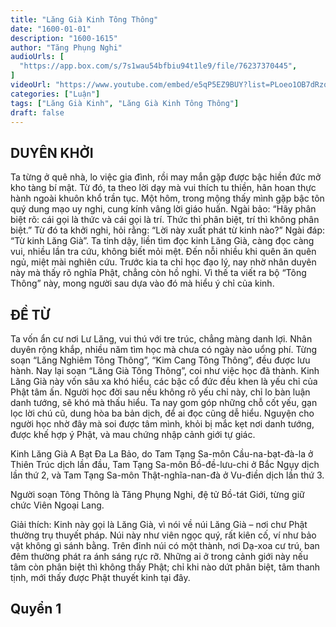 ```yaml
---
title: "Lăng Già Kinh Tông Thông"
date: "1600-01-01"
description: "1600-1615"
author: "Tăng Phụng Nghi"
audioUrls: [
  "https://app.box.com/s/7s1wau54bfbiu94t1le9/file/76237370445",
]
videoUrl: "https://www.youtube.com/embed/e5qP5EZ9BUY?list=PLoeo1OB7dRzqZ1C1-pPW9js8iB5CpxGmE"
categories: ["Luận"]
tags: ["Lăng Già Kinh", "Lăng Già Kinh Tông Thông"]
draft: false
---
```


## DUYÊN KHỞI

Ta từng ở quê nhà, lo việc gia đình, rồi may mắn gặp được bậc hiền đức mở kho tàng bí mật.
Từ đó, ta theo lời dạy mà vui thích tu thiền, hân hoan thực hành ngoài khuôn khổ trần tục.
Một hôm, trong mộng thấy mình gặp bậc tôn quý dung mạo uy nghi, cung kính vâng lời giáo huấn.
Ngài bảo: “Hãy phân biệt rõ: cái gọi là thức và cái gọi là trí. Thức thì phân biệt, trí thì không phân biệt.”
Từ đó ta khởi nghi, hỏi rằng: “Lời này xuất phát từ kinh nào?”
Ngài đáp: “Từ kinh Lăng Già”.
Ta tỉnh dậy, liền tìm đọc kinh Lăng Già, càng đọc càng vui, nhiều lần tra cứu, không biết mỏi mệt.
Đến nỗi nhiều khi quên ăn quên ngủ, miệt mài nghiên cứu.
Trước kia ta chỉ học đạo lý, nay nhờ nhân duyên này mà thấy rõ nghĩa Phật, chẳng còn hồ nghi.
Vì thế ta viết ra bộ “Tông Thông” này, mong người sau dựa vào đó mà hiểu ý chỉ của kinh.

## ĐỀ TỪ

Ta vốn ẩn cư nơi Lư Lăng, vui thú với tre trúc, chẳng màng danh lợi.
Nhân duyên rộng khắp, nhiều năm tìm học mà chưa có ngày nào uổng phí.
Từng soạn “Lăng Nghiêm Tông Thông”, “Kim Cang Tông Thông”, đều được lưu hành.
Nay lại soạn “Lăng Già Tông Thông”, coi như việc học đã thành.
Kinh Lăng Già này vốn sâu xa khó hiểu, các bậc cổ đức đều khen là yếu chỉ của Phật tâm ấn.
Người học đời sau nếu không rõ yếu chỉ này, chỉ lo bàn luận danh tướng, sẽ khó mà thấu hiểu.
Ta nay gom góp những chỗ cốt yếu, gạn lọc lời chú cũ, dung hòa ba bản dịch, để ai đọc cũng dễ hiểu.
Nguyện cho người học nhờ đây mà soi được tâm mình, khỏi bị mắc kẹt nơi danh tướng, được khế hợp ý Phật, và mau chứng nhập cảnh giới tự giác.

Kinh Lăng Già A Bạt Đa La Bảo, do Tam Tạng Sa-môn Cầu-na-bạt-đà-la ở Thiên Trúc dịch lần đầu, Tam Tạng Sa-môn Bồ-đề-lưu-chi ở Bắc Ngụy dịch lần thứ 2, và Tam Tạng Sa-môn Thật-nghĩa-nan-đà ở Vu-điền dịch lần thứ 3.

Người soạn Tông Thông là Tăng Phụng Nghi, đệ tử Bồ-tát Giới, từng giữ chức Viên Ngoại Lang.

Giải thích: Kinh này gọi là Lăng Già, vì nói về núi Lăng Già – nơi chư Phật thường trụ thuyết pháp. 
Núi này như viên ngọc quý, rất kiên cố, ví như bảo vật không gì sánh bằng.
Trên đỉnh núi có một thành, nơi Dạ-xoa cư trú, ban đêm thường phát ra ánh sáng rực rỡ. 
Những ai ở trong cảnh giới này nếu tâm còn phân biệt thì không thấy Phật; chỉ khi nào dứt phân biệt, tâm thanh tịnh, mới thấy được Phật thuyết kinh tại đây.

## Quyển 1 
